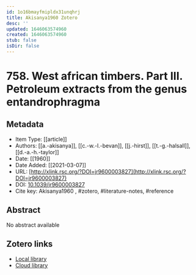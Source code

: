 ```yaml
---
id: 1o16bmayfmipldx31unqhrj
title: Akisanya1960 Zotero
desc: ''
updated: 1646063574960
created: 1646063574960
stub: false
isDir: false
---
```

# 758. West african timbers. Part III. Petroleum extracts from the genus entandrophragma

## Metadata

* Item Type: [[article]]
* Authors: [[a.-akisanya]], [[c.-w.-l.-bevan]], [[j.-hirst]], [[t.-g.-halsall]], [[d.-a.-h.-taylor]]
* Date: [[1960]]
* Date Added: [[2021-03-07]]
* URL: [http://xlink.rsc.org/?DOI=jr9600003827](http://xlink.rsc.org/?DOI=jr9600003827)
* DOI: [10.1039/jr9600003827](https://doi.org/10.1039/jr9600003827)
* Cite key: Akisanya1960
, #zotero, #literature-notes, #reference

## Abstract

No abstract available


##  Zotero links
* [Local library](zotero://select/items/1_DQFMTA9X)
* [Cloud library](http://zotero.org/users/7593438/items/DQFMTA9X)

